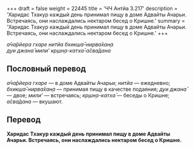 +++
draft = false
weight = 22445
title = 'ЧЧ Антйа 3.217'
description = 'Харидас Тхакур каждый день принимал пищу в доме Адвайты Ачарьи. Встречаясь, они наслаждались нектаром бесед о Кришне.'
summary = 'Харидас Тхакур каждый день принимал пищу в доме Адвайты Ачарьи. Встречаясь, они наслаждались нектаром бесед о Кришне.'
+++

_а̄ча̄рйера гхаре нитйа бхикша̄-нирва̄хан̣а  
дуи джана̄ мили’ кр̣шн̣а-катха̄-а̄сва̄дана_

## Пословный перевод

_а̄ча̄рйера_ _гхаре_ — в доме Адвайты Ачарьи; _нитйа_ — ежедневно; _бхикша̄_\-_нирва̄хан̣а_ — принимая пищу в качестве подаяния; _дуи_ _джана̄_ — двое; _мили’_ — встречаясь; _кр̣шн̣а_\-_катха̄_ — беседы о Кришне; _а̄сва̄дана_ — вкушают.

## Перевод

**Харидас Тхакур каждый день принимал пищу в доме Адвайты Ачарьи. Встречаясь, они наслаждались нектаром бесед о Кришне.**
